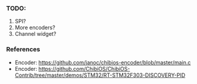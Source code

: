 ### TODO:

1. SPI?
1. More encoders?
1. Channel widget?

### References
- Encoder: https://github.com/janoc/chibios-encoder/blob/master/main.c
- Encoder: https://github.com/ChibiOS/ChibiOS-Contrib/tree/master/demos/STM32/RT-STM32F303-DISCOVERY-PID
